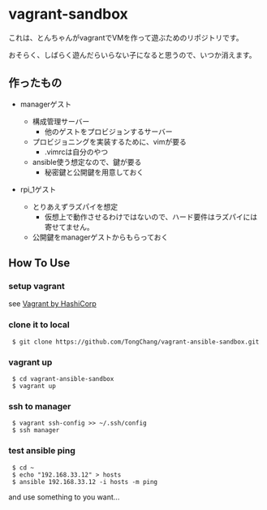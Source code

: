 # vagrant-sandbox

これは、とんちゃんがvagrantでVMを作って遊ぶためのリポジトリです。  

おそらく、しばらく遊んだらいらない子になると思うので、いつか消えます。

## 作ったもの

* managerゲスト
  * 構成管理サーバー
    * 他のゲストをプロビジョンするサーバー
  * プロビジョニングを実装するために、vimが要る
    * .vimrcは自分のやつ
  * ansible使う想定なので、鍵が要る
    * 秘密鍵と公開鍵を用意しておく

* rpi_1ゲスト
  * とりあえずラズパイを想定
    * 仮想上で動作させるわけではないので、ハード要件はラズパイには寄せてません。
  * 公開鍵をmanagerゲストからもらっておく

## How To Use

### setup vagrant

see [Vagrant by HashiCorp](https://www.vagrantup.com/)

### clone it to local

```
 $ git clone https://github.com/TongChang/vagrant-ansible-sandbox.git
```

### vagrant up

```
 $ cd vagrant-ansible-sandbox
 $ vagrant up
```

### ssh to manager

```
 $ vagrant ssh-config >> ~/.ssh/config
 $ ssh manager
```

### test ansible ping
```
 $ cd ~
 $ echo "192.168.33.12" > hosts
 $ ansible 192.168.33.12 -i hosts -m ping
```

and use something to you want...

